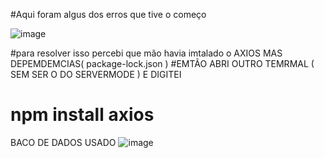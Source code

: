 #Aqui foram algus dos erros que tive o começo


![image](https://github.com/user-attachments/assets/df38d7d8-07cd-456d-86ec-9a822c17a6f7)

#para resolver isso percebi que mão havia imtalado o AXIOS MAS DEPEMDEMCIAS( package-lock.json
)
#EMTÃO ABRI OUTRO TEMRMAL ( SEM SER O DO SERVERMODE ) E DIGITEI
# npm install axios

BACO DE DADOS USADO 
![image](https://github.com/user-attachments/assets/f341536c-becd-4ec9-b406-6057dbbebd41)
